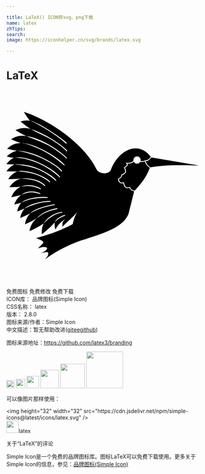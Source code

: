```yaml
---

title: LaTeX() ICON转svg、png下载
name: latex
zhTips: 
search: 
image: https://iconhelper.cn/svg/brands/latex.svg

---
```


# LaTeX  <small style="font-size: 60%;font-weight: 100"></small>

<div id="svg" class="svg-wrap">
<svg role="img" viewBox="0 0 24 24" xmlns="http://www.w3.org/2000/svg"><title>LaTeX icon</title><path d="M2.176 2.813c.233.42.477.779.73 1.09h-.002a2.313 2.313 0 0 0-.357-.026 2.702 2.702 0 0 0-.791.13c.494.415.912.717 1.281.95.905.294 1.912.782 2.77 1.328.429.273.812.543 1.113.78.301.236.567.471.621.574.054.102-.001.139-.082.06-.081-.078-.302-.319-.6-.553a14.203 14.203 0 0 0-1.107-.775c-.775-.49-1.982-.96-2.715-1.414-.57-.182-1.182-.207-1.902.135.526.33.967.568 1.353.746 1.104.155 2.259.695 3.225 1.308.483.308.905.616 1.22.868.158.125.29.237.39.328.098.09.176.155.198.21.03.074-.02.104-.085.057-.032-.022-.085-.102-.182-.191a7.475 7.475 0 0 0-.385-.326c-.312-.25-.73-.553-1.21-.858-.894-.561-2.233-1.012-3.175-1.396-.601-.11-1.223-.06-1.904.389.449.2.837.35 1.182.464-.566.02-1.128.197-1.676.717.477.118.885.198 1.244.25-.44.09-.87.3-1.289.72.324.07.616.123.883.163-.329.159-.64.406-.924.783.373.03.703.042 1 .043-.36.166-.696.428-.996.85.533.026.979.024 1.363.002-.422.172-.812.464-1.144.969a11.66 11.66 0 0 0 1.629-.077l-.008.002c.99-.073 2.3.127 2.965.848.052.057-.024.118-.073.074-.648-.58-1.494-.827-2.892-.922-.544.15-1.047.447-1.461 1.075.535.007.981-.011 1.365-.047-.47.255-.871.643-1.137 1.304.483-.091.888-.19 1.237-.293-.363.265-.669.636-.873 1.194.324-.072.611-.146.87-.221a2.52 2.52 0 0 0-.513 1.096c.351-.13.655-.256.926-.38h.002c.283-.23.71-.457 1.289-.622.506-.145 1.082-.284 1.652-.301a3.63 3.63 0 0 1 .244 0c.1.003.063.104.006.103-.728-.008-1.302.132-1.873.295a9.8 9.8 0 0 0-1.318.526 2.5 2.5 0 0 0-.551 1.191c.495-.198.899-.388 1.238-.568-.311.333-.543.76-.635 1.357a11.794 11.794 0 0 0 1.442-.744c-.432.362-.764.844-.879 1.588a10.81 10.81 0 0 0 1.766-.957c-.184.372-.281.807-.235 1.35.762-.585 1.245-1.056 1.604-1.473a2.67 2.67 0 0 0 .076.885c.449-.772.897-1.093 1.353-1.358-.563.37-.464.671-.464 1.014.683-.72 1.636-1.483 1.927-1.961-.39.585-.547 1.14-.65 1.629-1.994 1.055-3.21 1.33-4.57 1.752.528.194 1.095.383.861.652l-.625.623c.399-.124.805-.3 1.158-.058-.034.327-.448.493-.8.683.62-.224.756-.173.92-.12.08.391-.203.602-.387.86 1.565-1.19 3.606-2.128 5.045-2.521 2.022-.681 4.632-1.39 5.341-3.117.235-.946.478-1.905.707-2.842-.111-.035-.245-.063-.35-.133a.655.655 0 0 1-.234-.299c-.252.066-.441.031-.56-.088-.118-.117-.168-.294-.203-.49-.204.042-.364.017-.47-.076-.114-.102-.17-.26-.198-.443l-.006-.041.037-.014a.84.84 0 0 0 .3-.195.256.256 0 0 0 .071-.225l-.006-.037.03-.016c.163-.093.346-.168.43-.279a.277.277 0 0 0 .05-.21.886.886 0 0 0-.154-.36l-.028-.04.04-.027c.118-.09.246-.176.31-.257.032-.041.046-.077.045-.11 0-.033-.015-.071-.065-.119l-.097-.094.135.006c.212.009.396-.006.539-.053a.5.5 0 0 0 .296-.224.455.455 0 0 1-.005-.074.455.455 0 0 1 .455-.455.455.455 0 0 1 .455.455.455.455 0 0 1-.022.132c.184.016.359.008.524-.064l.037-.012c.236-.084.333.045.72-.459-1.69-2.191-4.158-.632-4.978 1.625-.21.577-1.405.577-1.752-.002-1.37-2.95-5.531-6.067-9.072-7.216zm.732 1.091c.252-.009 1.13.453 1.31.52a23.6 23.6 0 0 1 1.567.967c.505.336.961.663 1.274.902.156.12.277.218.351.285.037.034.064.057.08.082a.079.079 0 0 1 .01.022.056.056 0 0 1-.004.045c-.01.02-.03.03-.043.03a.075.075 0 0 1-.027 0c-.057.001-.202-.163-.496-.415a23.427 23.427 0 0 0-2.758-1.826c-.504-.28-.956-.54-1.264-.612zM1.766 6.691c.812 0 1.89.365 2.931.92C5.74 8.168 6.74 8.83 7.223 9.39c.066.076-.019.123-.077.068-.52-.496-1.462-1.206-2.498-1.758-.637-.336-2.148-1.005-2.882-1.008zm-.428.967c1.116.015 2.348.446 3.432.996.541.275 1.024.57 1.396.832.372.263.673.523.734.657.062.133-.019.13-.086.054a4.404 4.404 0 0 0-.705-.627 11.496 11.496 0 0 0-1.384-.824c-.963-.482-2.284-.926-3.387-1.088zm.162.815c.066-.003.133 0 .201.006.822.071 1.719.366 2.533.748 1.087.509 2.035 1.157 2.434 1.666.035.045-.011.133-.078.064-.428-.44-1.32-1.132-2.397-1.637C3.28 8.9 1.91 8.45.93 8.541c.188-.024.373-.061.57-.068zm16.541.013c-.365.475-.53.425-.701.465.093.431.35.587.586.772 2.02-.372 4.29-.274 6.08-.225l-5.963-1.01-.002-.002zm-.803.494c-.19.077-.387.079-.584.06a.455.455 0 0 1-.39.224.455.455 0 0 1-.414-.268.616.616 0 0 1-.301.21 1.57 1.57 0 0 1-.492.054c.02.035.054.067.054.103a.275.275 0 0 1-.07.174c-.073.093-.188.172-.295.25a.946.946 0 0 1 .149.361.388.388 0 0 1-.07.284c-.106.14-.287.211-.438.295a.374.374 0 0 1-.092.267.886.886 0 0 1-.297.197c.027.157.074.283.154.354.086.076.212.104.426.049l.055-.016.01.055c.034.207.088.386.187.484.1.099.243.135.502.055l.049-.016.015.05a.53.53 0 0 0 .21.282c.087.06.25.112.36.147.798-.868 1.525-1.772 1.884-2.86-.225-.176-.508-.335-.612-.795zM1.44 9.348a6.683 6.683 0 0 1 2.77.64c.92.43 1.658.939 1.975 1.307.074.087-.02.122-.073.074a8.186 8.186 0 0 0-1.947-1.29c-.904-.416-2.196-.646-3.16-.718.145-.01.29-.014.435-.013zm.432.816c.61.02 1.24.155 1.807.352.756.262 1.42.614 1.746.98.044.05-.005.13-.072.07-.349-.304-.962-.694-1.707-.953-.575-.195-1.616-.367-2.27-.396.196-.021.293-.06.496-.053zm.893 1.781c.05 0 .103.004.156.008.424.034.886.133 1.342.406.043.026.049.136-.05.09-.856-.402-1.327-.489-2.458-.308.338-.113.652-.199 1.01-.196zm.416.784c.3.004.613.062.998.216.044.018.08.126-.033.094-.857-.243-1.167-.328-2.288.104.281-.229.62-.367 1.022-.403.1-.009.2-.013.3-.011zm1.459.681c.156 0 .311.009.46.026.053.005.055.102-.007.1a7.9 7.9 0 0 0-1.838.114c-.243.046-.422.044-1.404.46.286-.234.795-.451 1.386-.56.444-.08.934-.142 1.403-.14zm1.336.906c.035-.005.105.084.017.1-.73.136-1.244.268-1.795.455-.216.074-.579.207-1.242.588.259-.269.655-.494 1.213-.684a10.65 10.65 0 0 1 1.807-.459zm.31.508c.075-.012.099.087.022.102-1.217.24-1.76.556-2.541 1.144.503-.523 1.296-1.05 2.52-1.246zm.596.447a.095.095 0 0 1 .03 0c.06.011.069.089-.009.1-.872.13-1.479.555-2.257 1.332.295-.494 1.006-1.242 2.236-1.432zm.371.391c.046-.005.116.073.025.1-.193.056-.433.15-.67.3-.182.118-.302.202-.6.508.112-.245.299-.435.546-.591.246-.157.507-.293.699-.317z"/></svg>
</div>
<detail full-name='latex'></detail>

<div class="detail-page">
<p>
<span><span class="badge-success badge">免费图标</span> <span class="badge-success badge">免费修改</span>  <span class="badge-success badge">免费下载</span> </span>
<br/>
<span>
ICON库：
<span class="badge-secondary badge">品牌图标(Simple Icon)</span> 
</span>
<br/>
<span>
CSS名称：
<span class="badge-secondary badge">latex</span> 
</span>

<br/>
<span>
版本：
<span class="badge-secondary badge">2.8.0</span> 
</span>
<br/>
<span>图标来源/作者：<span class="badge-light badge">Simple Icon</span></span> 
<br/>
<span class="zh-detail">中文描述：暂无<span class="help-link"><span>帮助改进</span>(<a href="https://gitee.com/liuwave/icon-helper/edit/master/json/brands/latex.json" target="_blank" rel="noopener noreferrer">gitee</a><a href="https://github.com/liuwave/icon-helper/edit/master/json/brands/latex.json" target="_blank" rel="noopener noreferrer">github</a></span>)</span><br/>
</p>
</div><div class="description description alert alert-light"><p>图标来源地址：<a href="https://github.com/latex3/branding" target="_blank" rel="noopener noreferrer">https://github.com/latex3/branding</a></p></div>
<div class="alert alert-dark">
<img height="21" width="21" src="https://cdn.jsdelivr.net/npm/simple-icons@latest/icons/latex.svg" />
<img height="24" width="24" src="https://cdn.jsdelivr.net/npm/simple-icons@latest/icons/latex.svg" />
<img height="32" width="32" src="https://cdn.jsdelivr.net/npm/simple-icons@latest/icons/latex.svg" />
<img height="48" width="48" src="https://cdn.jsdelivr.net/npm/simple-icons@latest/icons/latex.svg" />
<img height="64" width="64" src="https://cdn.jsdelivr.net/npm/simple-icons@latest/icons/latex.svg" />
<img height="96" width="96" src="https://cdn.jsdelivr.net/npm/simple-icons@latest/icons/latex.svg" />

</div>
<div>
  <p>可以像图片那样使用：    
  </p>
  <div class="alert alert-primary" style="font-size: 14px">
    &lt;img height="32" width="32" src="https://cdn.jsdelivr.net/npm/simple-icons@latest/icons/latex.svg" /&gt;
    <copy-btn content='<img height="32" width="32" src="https://cdn.jsdelivr.net/npm/simple-icons@latest/icons/latex.svg" />'></copy-btn>
  </div>
  <div class="alert alert-secondary">
    <img height="32" width="32" src="https://cdn.jsdelivr.net/npm/simple-icons@latest/icons/latex.svg" />latex
    <copy-btn content="latex" btn-title="复制图标名称"></copy-btn>
  </div>
</div>

<Vssue title="关于“LaTeX”的评论" >关于“LaTeX”的评论</Vssue>


<div><p>Simple Icon是一个免费的品牌图标库。图标LaTeX可以免费下载使用。更多关于  Simple Icon的信息，参见：<a target="_blank" href="https://iconhelper.cn/brands.html">品牌图标(Simple Icon)</a>
</p></div>
